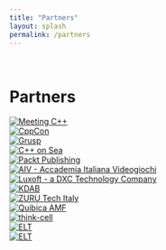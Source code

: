 ```yaml
---
title: "Partners"
layout: splash
permalink: /partners
---
```


<br />

# Partners

<div class="grid-partners">
  <div><a href="https://meetingcpp.com/"><img src="/assets/images/partners/meetingcpp.png" alt="Meeting C++"></a></div>
  <div><a href="https://cppcon.org/"><img src="/assets/images/partners/cppcon.png" alt="CppCon"></a></div>
  <div><a href="https://www.grusp.org/"><img src="/assets/images/partners/grusp.png" alt="Grusp"></a></div>
  <div><a href="https://cpponsea.uk/"><img src="/assets/images/partners/cpp-on-sea.png" alt="C++ on Sea"></a></div>
  <div><a href="https://www.packtpub.com/"><img src="/assets/images/partners/packt.png" alt="Packt Publishing"></a></div>
  <div><a href="https://www.aiv01.it/"><img src="/assets/images/partners/aiv.png" alt="AIV - Accademia Italiana Videogiochi"></a></div>
    <div><a href="https://www.luxoft.com"><img src="/assets/images/partners/luxoft.png" alt="Luxoft - a DXC Technology Company"></a></div>
    <div><a href="https://kdab.com/"><img src="/assets/images/partners/kdab.png" alt="KDAB"></a></div>
    <div><a href="https://zuru.tech/join-the-team"><img src="/assets/images/partners/zuru.png" alt="ZURU Tech Italy"></a></div>
    <div><a href="https://www.qubicaamf.com/company"><img src="/assets/images/partners/qubica.png" alt="Quibica AMF"></a></div>
    <div><a href="https://www.think-cell.com/italiancpp"><img src="/assets/images/partners/think-cell.png" alt="think-cell"></a></div>
    <div><a href="http://www.elettronicagroup.com/"><img src="/assets/images/partners/ELT.png" alt="ELT"></a></div>
    <div><a href="https://cpponline.uk"><img src="/assets/images/partners/CppOnline.png" alt="ELT"></a></div>
</div>
